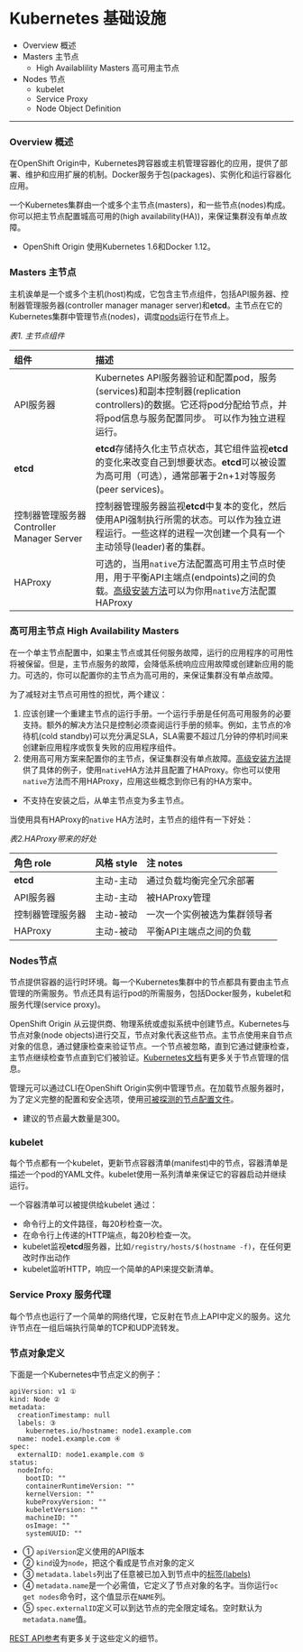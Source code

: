 # Kubernetes 基础设施

* Overview 概述
* Masters 主节点
    * High Availablility Masters 高可用主节点
* Nodes 节点
    * kubelet
    * Service Proxy
    * Node Object Definition

---

### Overview 概述
在OpenShift Origin中，Kubernetes跨容器或主机管理容器化的应用，提供了部署、维护和应用扩展的机制。Docker服务于包(packages)、实例化和运行容器化应用。

一个Kubernetes集群由一个或多个主节点(masters)，和一些节点(nodes)构成。你可以把主节点配置城高可用的(high availability(HA))，来保证集群没有单点故障。

* OpenShift Origin 使用Kubernetes 1.6和Docker 1.12。

### Masters 主节点
主机诶单是一个或多个主机(host)构成，它包含主节点组件，包括API服务器、控制器管理服务器(controller manager manager server)和**etcd**。主节点在它的Kubernetes集群中管理节点(nodes)，调度[pods](https://docs.openshift.org/latest/architecture/core_concepts/pods_and_services.html#pods)运行在节点上。

*表1. 主节点组件*

|组件|描述|
|:---|:---|
|API服务器|Kubernetes API服务器验证和配置pod，服务(services)和副本控制器(replication controllers)的数据。它还将pod分配给节点，并将pod信息与服务配置同步。 可以作为独立进程运行。|
|**etcd**|**etcd**存储持久化主节点状态，其它组件监视**etcd**的变化来改变自己到想要状态。**etcd**可以被设置为高可用（可选），通常部署于2n+1对等服务(peer services)。|
|控制器管理服务器 Controller Manager Server|控制器管理服务器监视**etcd**中复本的变化，然后使用API强制执行所需的状态。可以作为独立进程运行。一些这样的进程一次创建一个具有一个主动领导(leader)者的集群。|
|HAProxy|可选的，当用`native`方法配置高可用主节点时使用，用于平衡API主端点(endpoints)之间的负载。[高级安装方法](https://docs.openshift.org/latest/install_config/install/advanced_install.html#install-config-install-advanced-install)可以为你用`native`方法配置HAProxy|


### 高可用主节点 High Availability Masters
在一个单主节点配置中，如果主节点或其任何服务故障，运行的应用程序的可用性将被保留。但是，主节点服务的故障，会降低系统响应应用故障或创建新应用的能力。可选的，你可以配置你的主节点为高可用的，来保证集群没有单点故障。

为了减轻对主节点可用性的担忧，两个建议：

1. 应该创建一个重建主节点的运行手册。一个运行手册是任何高可用服务的必要支持。额外的解决方法只是控制必须查阅运行手册的频率。例如，主节点的冷待机(cold standby)可以充分满足SLA，SLA需要不超过几分钟的停机时间来创建新应用程序或恢复失败的应用程序组件。
2. 使用高可用方案来配置你的主节点，保证集群没有单点故障。[高级安装方法](https://docs.openshift.org/latest/install_config/install/advanced_install.html#install-config-install-advanced-install)提供了具体的例子，使用`native`HA方法并且配置了HAProxy。你也可以使用`native`方法而不用HAProxy，应用这些概念到你已有的HA方案中。

* 不支持在安装之后，从单主节点变为多主节点。

当使用具有HAProxy的`native` HA方法时，主节点的组件有一下好处：

*表2.HAProxy带来的好处*

|角色 role |风格 style|注 notes|
|:---|:---|:---|
|**etcd**|主动-主动|通过负载均衡完全冗余部署|
|API服务器|主动-主动|被HAProxy管理|
|控制器管理服务器|主动-被动|一次一个实例被选为集群领导者|
|HAProxy|主动-被动|平衡API主端点之间的负载|

### Nodes节点
节点提供容器的运行时环境。每一个Kubernetes集群中的节点都具有要由主节点管理的所需服务。节点还具有运行pod的所需服务，包括Docker服务，kubelet和服务代理(service proxy)。

OpenShift Origin 从云提供商、物理系统或虚拟系统中创建节点。Kubernetes与节点对象(node objects)进行交互，节点对象代表这些节点。主节点使用来自节点对象的信息，通过健康检查来验证节点。一个节点被忽略，直到它通过健康检查，主节点继续检查节点直到它们被验证。[Kubernetes文档](https://kubernetes.io/docs/concepts/architecture/nodes/#management)有更多关于节点管理的信息。

管理元可以通过CLI在OpenShift Origin实例中管理节点。在加载节点服务器时，为了定义完整的配置和安全选项，使用[可被探测的节点配置文件](https://docs.openshift.org/latest/install_config/master_node_configuration.html#install-config-master-node-configuration)。

* 建议的节点最大数量是300。

### kubelet
每个节点都有一个kubelet，更新节点容器清单(manifest)中的节点，容器清单是描述一个pod的YAML文件。kubelet使用一系列清单来保证它的容器启动并继续运行。

一个容器清单可以被提供给kubelet 通过：

* 命令行上的文件路径，每20秒检查一次。
* 在命令行上传递的HTTP端点，每20秒检查一次。
* kubelet监视**etcd**服务器，比如`/registry/hosts/$(hostname -f)`，在任何更改时作出动作
* kubelet监听HTTP，响应一个简单的API来提交新清单。

### Service Proxy 服务代理
每个节点也运行了一个简单的网络代理，它反射在节点上API中定义的服务。这允许节点在一组后端执行简单的TCP和UDP流转发。

### 节点对象定义
下面是一个Kubernetes中节点定义的例子：

```
apiVersion: v1 ①
kind: Node ②
metadata:
  creationTimestamp: null
  labels: ③
    kubernetes.io/hostname: node1.example.com
  name: node1.example.com ④
spec:
  externalID: node1.example.com ⑤
status:
  nodeInfo:
    bootID: ""
    containerRuntimeVersion: ""
    kernelVersion: ""
    kubeProxyVersion: ""
    kubeletVersion: ""
    machineID: ""
    osImage: ""
    systemUUID: "" 
```

* ① `apiVersion`定义使用的API版本
* ② `kind`设为`node`，把这个看成是节点对象的定义
* ③ `metadata.labels`列出了任意被已加入到节点中的[标签(labels)](https://docs.openshift.org/latest/architecture/core_concepts/pods_and_services.html#labels)
* ④ `metadata.name`是一个必需值，它定义了节点对象的名字。当你运行`oc get nodes`命令时，这个值显示在`NAME`列。
* ⑤ `spec.externalID`定义可以到达节点的完全限定域名。空时默认为`metadata.name`值。

[REST API参考](https://docs.openshift.org/latest/rest_api/kubernetes_v1.html#v1-node)有更多关于这些定义的细节。